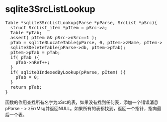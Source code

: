 # sqlite3SrcListLookup
<pre>
Table *sqlite3SrcListLookup(Parse *pParse, SrcList *pSrc){
  struct SrcList_item *pItem = pSrc->a;
  Table *pTab;
  assert( pItem && pSrc->nSrc==1 );
  pTab = sqlite3LocateTable(pParse, 0, pItem->zName, pItem->zDatabase);
  sqlite3DeleteTable(pParse->db, pItem->pTab);
  pItem->pTab = pTab;
  if( pTab ){
    pTab->nRef++;
  }
  if( sqlite3IndexedByLookup(pParse, pItem) ){
    pTab = 0;
  }
  return pTab;
}
</pre>

函数的作用查找所有名字为pSrc的表，如果没有找到任何表，添加一个错误消息pParse - > zErrMsg并返回NULL。如果所有的表都找到，返回一个指针，指向最后一个表。
